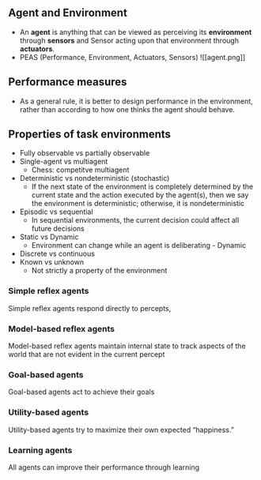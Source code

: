 ## Agent and Environment
- An **agent** is anything that can be viewed as perceiving its **environment** through **sensors** and Sensor acting upon that environment through **actuators**.
- PEAS (Performance, Environment, Actuators, Sensors)
![[agent.png]]
## Performance measures
- As a general rule, it is better to design performance
in the environment, rather than according to how one thinks the agent should behave.

## Properties of task environments
- Fully observable vs partially observable
- Single-agent vs multiagent
	- Chess: competitve multiagent
- Deterministic vs nondeterministic (stochastic)
	- If the next state of the environment is completely determined by the current state and the action executed by the agent(s), then we say the environment is deterministic; otherwise, it is nondeterministic
- Episodic vs sequential
	- In sequential environments, the current decision could affect all future decisions
- Static vs Dynamic
	- Environment can change while an agent is deliberating - Dynamic
- Discrete vs continuous
- Known vs unknown
	- Not strictly a property of the environment

### Simple reflex agents
Simple reflex agents respond directly to percepts,
### Model-based reflex agents
Model-based reflex agents maintain internal state to track aspects of the world that are not evident in the current percept
### Goal-based agents
Goal-based agents act to achieve their goals
### Utility-based agents
Utility-based agents try to maximize their own expected “happiness.”
### Learning agents 
All agents can improve their performance through learning


